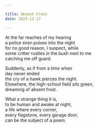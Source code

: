 ```yaml
---

title: Absent Frost
date: 2023-12-17

---
```



At the far reaches of my hearing</br>
a police siren pulses into the night</br>
for no good reason, I suspect, while</br>
some critter rustles in the bush next to me</br>
catching me off guard.</br>

Suddenly, as if from a time when</br>
day never ended</br>
the cry of a hawk pierces the night.</br>
Elsewhere, the high-school field sits green,</br>
dreaming of absent frost.</br>

What a strange thing it is,</br>
to be human and awake at night,</br>
a life where every corner,</br>
every flagstone, every garage door,</br>
can be the subject of a poem.</br>